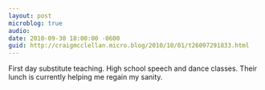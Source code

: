 ```yaml
---
layout: post
microblog: true
audio: 
date: 2010-09-30 18:00:00 -0600
guid: http://craigmcclellan.micro.blog/2010/10/01/t26097291833.html
---
```

First day substitute teaching. High school speech and dance classes. Their lunch is currently helping me regain my sanity.
